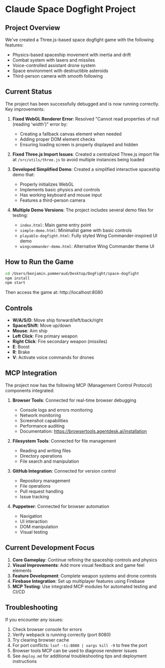 # Claude Space Dogfight Project

## Project Overview

We've created a Three.js-based space dogfight game with the following features:
- Physics-based spaceship movement with inertia and drift
- Combat system with lasers and missiles
- Voice-controlled assistant drone system
- Space environment with destructible asteroids
- Third-person camera with smooth following

## Current Status

The project has been successfully debugged and is now running correctly. Key improvements:

1. **Fixed WebGL Renderer Error**: Resolved "Cannot read properties of null (reading 'width')" error by:
   - Creating a fallback canvas element when needed
   - Adding proper DOM element checks
   - Ensuring loading screen is properly displayed and hidden

2. **Fixed Three.js Import Issues**: Created a centralized Three.js import file at `/src/utils/three.js` to avoid multiple instances being loaded

3. **Developed Simplified Demo**: Created a simplified interactive spaceship demo that:
   - Properly initializes WebGL
   - Implements basic physics and controls
   - Has working keyboard and mouse input
   - Features a third-person camera

4. **Multiple Demo Versions**: The project includes several demo files for testing:
   - `index.html`: Main game entry point
   - `simple-demo.html`: Minimalist game with basic controls
   - `playable-dogfight.html`: Fully styled Wing Commander-inspired UI demo
   - `wingcommander-demo.html`: Alternative Wing Commander theme UI

## How to Run the Game

```bash
cd /Users/benjamin.pommeraud/Desktop/DogFight/space-dogfight
npm install
npm start
```

Then access the game at: http://localhost:8080

## Controls

- **W/A/S/D**: Move ship forward/left/back/right
- **Space/Shift**: Move up/down
- **Mouse**: Aim ship
- **Left Click**: Fire primary weapon
- **Right Click**: Fire secondary weapon (missiles)
- **E**: Boost
- **R**: Brake
- **V**: Activate voice commands for drones

## MCP Integration

The project now has the following MCP (Management Control Protocol) components integrated:

1. **Browser Tools**: Connected for real-time browser debugging
   - Console logs and errors monitoring
   - Network monitoring
   - Screenshot capabilities
   - Performance auditing
   - Documentation: https://browsertools.agentdesk.ai/installation

2. **Filesystem Tools**: Connected for file management
   - Reading and writing files
   - Directory operations
   - File search and manipulation

3. **GitHub Integration**: Connected for version control
   - Repository management
   - File operations
   - Pull request handling
   - Issue tracking

4. **Puppeteer**: Connected for browser automation
   - Navigation
   - UI interaction
   - DOM manipulation
   - Visual testing

## Current Development Focus

1. **Core Gameplay**: Continue refining the spaceship controls and physics
2. **Visual Improvements**: Add more visual feedback and game feel elements
3. **Feature Development**: Complete weapon systems and drone controls
4. **Firebase Integration**: Set up multiplayer features using Firebase
5. **MCP Testing**: Use integrated MCP modules for automated testing and CI/CD

## Troubleshooting

If you encounter any issues:

1. Check browser console for errors
2. Verify webpack is running correctly (port 8080)
3. Try clearing browser cache
4. For port conflicts: `lsof -ti:8080 | xargs kill -9` to free the port
5. Browser tools MCP can be used to diagnose renderer issues
6. See `deploy.md` for additional troubleshooting tips and deployment instructions